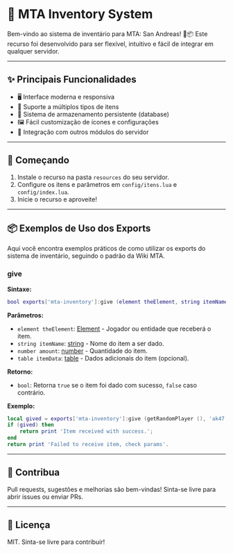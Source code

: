 # 🧰 MTA Inventory System

Bem-vindo ao sistema de inventário para MTA: San Andreas! 🚗📦
Este recurso foi desenvolvido para ser flexível, intuitivo e fácil de integrar em qualquer servidor.

---

## ✨ Principais Funcionalidades

- 🖥️ Interface moderna e responsiva
- 🎒 Suporte a múltiplos tipos de itens
- 💾 Sistema de armazenamento persistente (database)
- 🖼️ Fácil customização de ícones e configurações
- 🔗 Integração com outros módulos do servidor

---

## 🚀 Começando

1. Instale o recurso na pasta `resources` do seu servidor.
2. Configure os itens e parâmetros em `config/itens.lua` e `config/index.lua`.
3. Inicie o recurso e aproveite!

---

## 📦 Exemplos de Uso dos Exports

Aqui você encontra exemplos práticos de como utilizar os exports do sistema de inventário, seguindo o padrão da Wiki MTA.

### give



**Sintaxe:**

```lua
bool exports['mta-inventory']:give (element theElement, string itemName, number amount, table itemData)
```

**Parâmetros:**

- `element theElement`: [Element](https://wiki.multitheftauto.com/wiki/Element) - Jogador ou entidade que receberá o item.
- `string itemName`: [string](https://www.lua.org/manual/5.1/manual.html#2.1) - Nome do item a ser dado.
- `number amount`: [number](https://www.lua.org/manual/5.1/manual.html#2.1) - Quantidade do item.
- `table itemData`: [table](https://www.lua.org/manual/5.1/manual.html#2.1) - Dados adicionais do item (opcional).

**Retorno:**

- `bool`: Retorna `true` se o item foi dado com sucesso, `false` caso contrário.

**Exemplo:**

```lua
local gived = exports['mta-inventory']:give (getRandomPlayer (), 'ak47', 1, { blocked = true });
if (gived) then
	return print 'Item received with success.';
end
return print 'Failed to receive item, check params'.
```

---

## 🤝 Contribua

Pull requests, sugestões e melhorias são bem-vindas! Sinta-se livre para abrir issues ou enviar PRs.

---

## 📄 Licença

MIT. Sinta-se livre para contribuir!